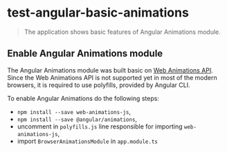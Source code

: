 # test-angular-basic-animations

> The application shows basic features of Angular Animations module.

## Enable Angular Animations module

The Angular Animations module was built basic on [Web Animations API](https://developer.mozilla.org/en-US/docs/Web/API/Web_Animations_API).
Since the Web Animations API is not supported yet in most of the modern browsers, it is required to use polyfills, provided by Angular CLI.

To enable Angular Animations do the following steps:

- `npm install --save web-animations-js`,
- `npm install --save @angular/animations`,
- uncomment in `polyfills.js` line responsible for importing `web-animations-js`,
- import `BrowserAnimationsModule` in `app.module.ts`

